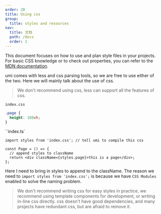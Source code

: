 ```yaml
---
order: 20
title: Using css
group:
  title: styles and resources
nav:
  title: 文档
  path: /docs
  order: 1
---
```


This document focuses on how to use and plan style files in your projects. For basic CSS knowledge or to check out properties, you can refer to the [MDN documentation](https://developer.mozilla.org/zh-CN/docs/Web/CSS/Reference).

umi comes with less and css parsing tools, so we are free to use either of the two. Here we will mainly talk about the use of css.

> We don't recommend using css, less can support all the features of css.

`index.css`

```css
.page {
  height: 100vh;
}
```

``index.ts`

```tsx | pure
import styles from 'index.css'; // tell umi to compile this css

const Page = () => {
  // append styles to className
  return <div className={styles.page}>this is a page</div>;
};
```

Here I need to bring in styles to append to the className. The reason we need to `import styles from 'index.css';` is because we have `CSS Modules` enabled to solve the naming problem.

> We don't recommend writing css for easy styles in practice, we recommend using template components for development, or writing in-line css directly. css doesn't have good dependencies, and many projects have redundant css, but are afraid to remove it.
